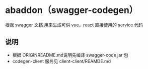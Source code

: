 # abaddon（swagger-codegen）

根据 swagger 文档 用来生成可供 vue，react 直接使用的 service 代码

## 说明

- 根据 ORIGINREADME.md说明先编译 swagger-code jar 包
- codegen-client 服务见 client-client/REAMDE.md
